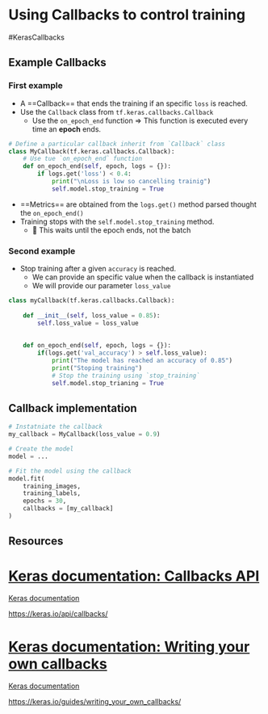 # Using Callbacks to control training 

#KerasCallbacks

## Example Callbacks
### First example
- A ==Callback== that ends the training if an specific `loss` is reached.
- Use the `Callback` class from `tf.keras.callbacks.Callback`
	- Use the `on_epoch_end` function => This function is executed every time an **epoch** ends.

```python
# Define a particular callback inherit from `Callback` class
class MyCallback(tf.keras.callbacks.Callback):
	# Use tue `on_epoch_end` function
	def on_epoch_end(self, epoch, logs = {}):
		if logs.get('loss') < 0.4:
			print("\nLoss is low so cancelling trainig")
			self.model.stop_training = True
```

- ==Metrics== are obtained from the `logs.get()` method parsed thought the `on_epoch_end()`
- Training stops with the `self.model.stop_training` method.
	- 🚨 This waits until the epoch ends, not the batch

### Second example
- Stop training after a given `accuracy` is reached.
	- We can provide an specific value when the callback is instantiated
	- We will provide our parameter `loss_value`

```python
class myCallback(tf.keras.callbacks.Callback): 
	
	def __init__(self, loss_value = 0.85):
		self.loss_value = loss_value
		
	
	def on_epoch_end(self, epoch, logs = {}): 
		if(logs.get('val_accuracy') > self.loss_value): 
			print("The model has reached an accuracy of 0.85")
			print("Stoping training") 
			# Stop the training using `stop_training`
			self.model.stop_trianing = True
```

## Callback implementation

```python
# Instatniate the callback
my_callback = MyCallback(loss_value = 0.9)

# Create the model
model = ...

# Fit the model using the callback
model.fit(
	training_images,
	training_labels,
	epochs = 30,
	callbacks = [my_callback]
)
```


## Resources


<div class="rich-link-card-container"><a class="rich-link-card" href="https://keras.io/api/callbacks/" target="_blank">
	<div class="rich-link-image-container">
		<div class="rich-link-image" style="background-image: url('https://keras.io/img/logo-k-keras-wb.png')">
	</div>
	</div>
	<div class="rich-link-card-text">
		<h1 class="rich-link-card-title">Keras documentation: Callbacks API</h1>
		<p class="rich-link-card-description">
		Keras documentation
		</p>
		<p class="rich-link-href">
		https://keras.io/api/callbacks/
		</p>
	</div>
</a></div>



<div class="rich-link-card-container"><a class="rich-link-card" href="https://keras.io/guides/writing_your_own_callbacks/" target="_blank">
	<div class="rich-link-image-container">
		<div class="rich-link-image" style="background-image: url('https://keras.io/img/logo-k-keras-wb.png')">
	</div>
	</div>
	<div class="rich-link-card-text">
		<h1 class="rich-link-card-title">Keras documentation: Writing your own callbacks</h1>
		<p class="rich-link-card-description">
		Keras documentation
		</p>
		<p class="rich-link-href">
		https://keras.io/guides/writing_your_own_callbacks/
		</p>
	</div>
</a></div>


